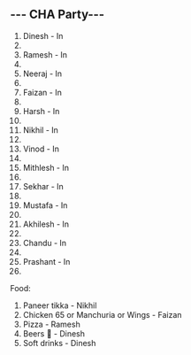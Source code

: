 <html>
<body>

<h2>--- CHA Party---</h2>

<ol type="1">
  <li>Dinesh - In<li>
  <li>Ramesh - In<li>
  <li>Neeraj - In<li>
  <li>Faizan - In<li>
  <li>Harsh - In<li>
  <li>Nikhil - In<li>
  <li>Vinod - In<li>
  <li>Mithlesh - In<li>
  <li>Sekhar - In<li>
  <li>Mustafa - In<li>
  <li>Akhilesh - In<li>
  <li>Chandu - In<li>
  <li>Prashant - In<li>
</ol>  
  
  Food:
  1. Paneer tikka - Nikhil
  2. Chicken 65 or Manchuria or Wings - Faizan
  3. Pizza - Ramesh
  4. Beers 🍻 - Dinesh
  5. Soft drinks - Dinesh

</body>
</html>




